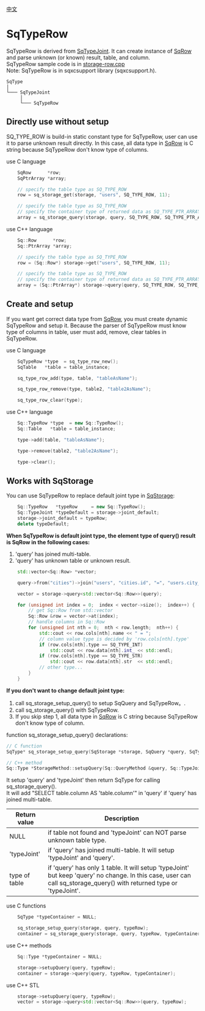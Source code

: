 [中文](SqTypeRow.cn.md)

# SqTypeRow

SqTypeRow is derived from [SqTypeJoint](SqTypeJoint.md). It can create instance of [SqRow](SqRow.md) and parse unknown (or known) result, table, and column.  
SqTypeRow sample code is in [storage-row.cpp](examples/storage-row.cpp)  
Note: SqTypeRow is in sqxcsupport library (sqxcsupport.h).  

	SqType
	│
	└─── SqTypeJoint
	     │
	     └─── SqTypeRow

## Directly use without setup

SQ_TYPE_ROW is build-in static constant type for SqTypeRow, user can use it to parse unknown result directly.
In this case, all data type in [SqRow](SqRow.md) is C string because SqTypeRow don't know type of columns.  
  
use C language

```c
	SqRow      *row;
	SqPtrArray *array;

	// specify the table type as SQ_TYPE_ROW
	row = sq_storage_get(storage, "users", SQ_TYPE_ROW, 11);

	// specify the table type as SQ_TYPE_ROW
	// specify the container type of returned data as SQ_TYPE_PTR_ARRAY
	array = sq_storage_query(storage, query, SQ_TYPE_ROW, SQ_TYPE_PTR_ARRAY);
```

use C++ language

```c++
	Sq::Row      *row;
	Sq::PtrArray *array;

	// specify the table type as SQ_TYPE_ROW
	row = (Sq::Row*) storage->get("users", SQ_TYPE_ROW, 11);

	// specify the table type as SQ_TYPE_ROW
	// specify the container type of returned data as SQ_TYPE_PTR_ARRAY
	array = (Sq::PtrArray*) storage->query(query, SQ_TYPE_ROW, SQ_TYPE_PTR_ARRAY);
```

## Create and setup

If you want get correct data type from [SqRow](SqRow.md), you must create dynamic SqTypeRow and setup it.
Because the parser of SqTypeRow must know type of columns in table, user must add, remove, clear tables in SqTypeRow.  
  
use C language

```c
	SqTypeRow *type  = sq_type_row_new();
	SqTable   *table = table_instance;

	sq_type_row_add(type, table, "tableAsName");

	sq_type_row_remove(type, table2, "table2AsName");

	sq_type_row_clear(type);
```

use C++ language

```c++
	Sq::TypeRow *type  = new Sq::TypeRow();
	Sq::Table   *table = table_instance;

	type->add(table, "tableAsName");

	type->remove(table2, "table2AsName");

	type->clear();
```

## Works with SqStorage

You can use SqTypeRow to replace default joint type in [SqStorage](SqStorage.md):

```c++
	Sq::TypeRow   *typeRow     = new Sq::TypeRow();
	Sq::TypeJoint *typeDefault = storage->joint_default;
	storage->joint_default = typeRow;
	delete typeDefault;
```

**When SqTypeRow is default joint type, the element type of query() result is SqRow in the following cases:**
1. 'query' has joined multi-table.
2. 'query' has unknown table or unknown result.

```c++
	std::vector<Sq::Row> *vector;

	query->from("cities")->join("users", "cities.id", "=", "users.city_id");

	vector = storage->query<std::vector<Sq::Row>>(query);

	for (unsigned int index = 0;  index < vector->size();  index++) {
		// get Sq::Row from std::vector
		Sq::Row &row = vector->at(index);
		// handle columns in Sq::Row
		for (unsigned int nth = 0;  nth < row.length;  nth++) {
			std::cout << row.cols[nth].name << " = ";
			// column value type is decided by 'row.cols[nth].type'
			if (row.cols[nth].type == SQ_TYPE_INT)
				std::cout << row.data[nth].int_ << std::endl;
			if (row.cols[nth].type == SQ_TYPE_STR)
				std::cout << row.data[nth].str  << std::endl;
			// other type...
		}
	}
```

**If you don't want to change default joint type:**
1. call sq_storage_setup_query() to setup SqQuery and SqTypeRow。.
2. call sq_storage_query() with SqTypeRow.
3. If you skip step 1, all data type in [SqRow](SqRow.md) is C string because SqTypeRow don't know type of column.

function sq_storage_setup_query() declarations:

```c
// C function
SqType* sq_storage_setup_query(SqStorage *storage, SqQuery *query, SqTypeJoint *typeJoint);

// C++ method
Sq::Type *StorageMethod::setupQuery(Sq::QueryMethod &query, Sq::TypeJointMethod *typeJoint);
```

It setup 'query' and 'typeJoint' then return SqType for calling sq_storage_query().  
It will add "SELECT table.column AS 'table.column'" in 'query' if 'query' has joined multi-table.  

| Return value  | Description                                                                |
| ------------- | ---------------------------------------------------------------------------|
| NULL          | if table not found and 'typeJoint' can NOT parse unknown table type.       |
| 'typeJoint'   | if 'query' has joined multi-table. It will setup 'typeJoint' and 'query'.  |
| type of table | if 'query' has only 1 table. It will setup 'typeJoint' but keep 'query' no change. In this case, user can call sq_storage_query() with returned type or 'typeJoint'. |

use C functions

```c
	SqType *typeContainer = NULL;

	sq_storage_setup_query(storage, query, typeRow);
	container = sq_storage_query(storage, query, typeRow, typeContainer);
```

use C++ methods

```c++
	Sq::Type *typeContainer = NULL;

	storage->setupQuery(query, typeRow);
	container = storage->query(query, typeRow, typeContainer);
```

use C++ STL

```c++
	storage->setupQuery(query, typeRow);
	vector = storage->query<std::vector<Sq::Row>>(query, typeRow);
```
